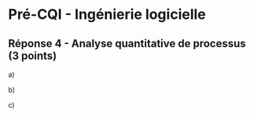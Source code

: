 # Pré-CQI - Ingénierie logicielle

## Réponse 4 - Analyse quantitative de processus (3 points)

a) 

b)

c) 
